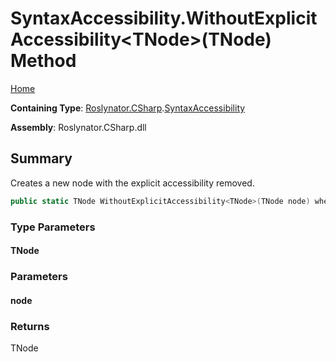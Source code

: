 # SyntaxAccessibility\.WithoutExplicitAccessibility\<TNode>\(TNode\) Method <a name="_Top"></a>

[Home](../../../../README.md)

**Containing Type**: [Roslynator.CSharp](../../README.md#_Top)\.[SyntaxAccessibility](../README.md#_Top)

**Assembly**: Roslynator\.CSharp\.dll

## Summary

Creates a new node with the explicit accessibility removed\.

```csharp
public static TNode WithoutExplicitAccessibility<TNode>(TNode node) where TNode : Microsoft.CodeAnalysis.SyntaxNode
```

### Type Parameters

#### TNode

### Parameters

#### node

### Returns

TNode

